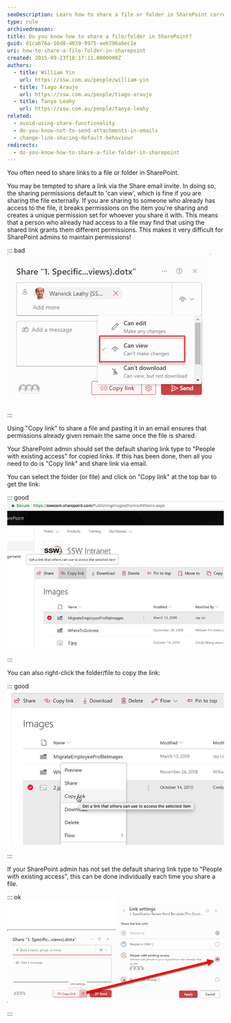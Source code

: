 ```yaml
---
seoDescription: Learn how to share a file or folder in SharePoint correctly by copying links instead of using the Share email invite.
type: rule
archivedreason:
title: Do you know how to share a file/folder in SharePoint?
guid: d1cab76a-50d8-4039-9975-ae6796a6ec1e
uri: how-to-share-a-file-folder-in-sharepoint
created: 2015-09-23T18:17:11.0000000Z
authors:
  - title: William Yin
    url: https://ssw.com.au/people/william-yin
  - title: Tiago Araujo
    url: https://ssw.com.au/people/tiago-araujo
  - title: Tanya Leahy
    url: https://ssw.com.au/people/tanya-leahy
related:
  - avoid-using-share-functionality
  - do-you-know-not-to-send-attachments-in-emails
  - change-link-sharing-default-behaviour
redirects:
  - do-you-know-how-to-share-a-file-folder-in-sharepoint
---
```


You often need to share links to a file or folder in SharePoint.

<!--endintro-->

You may be tempted to share a link via the Share email invite. In doing so, the sharing permissions default to 'can view', which is fine if you are sharing the file externally. If you are sharing to someone who already has access to the file, it breaks permissions on the item you're sharing and creates a unique permission set for whoever you share it with. This means that a person who already had access to a file may find that using the shared link grants them different permissions. This makes it very difficult for SharePoint admins to maintain permissions!

::: bad  
![Figure: Bad example - Sharing URL via Share email invite](sharepoint-share-email-invite.png)

:::

Using "Copy link" to share a file and pasting it in an email ensures that permissions already given remain the same once the file is shared.

Your SharePoint admin should set the default sharing link type to "People with existing access" for copied links. If this has been done, then all you need to do is "Copy link" and share link via email.

You can select the folder (or file) and click on "Copy link" at the top bar to get the link:

::: good  
![Figure: Good example - Get URL from SharePoint top bar](sharepoint-cloud-copy-folder.jpg)

:::

You can also right-click the folder/file to copy the link:

::: good  
![Figure: Good example - Get URL by right-clicking a file in SharePoint](sharepoint-right-click-link.jpg)

:::

If your SharePoint admin has not set the default sharing link type to "People with existing access", this can be done individually each time you share a file.

::: ok  
![Figure: OK example - Set file sharing permission to "People with existing access" each time you share](sharepoint-choose-existing-access.png)

:::
